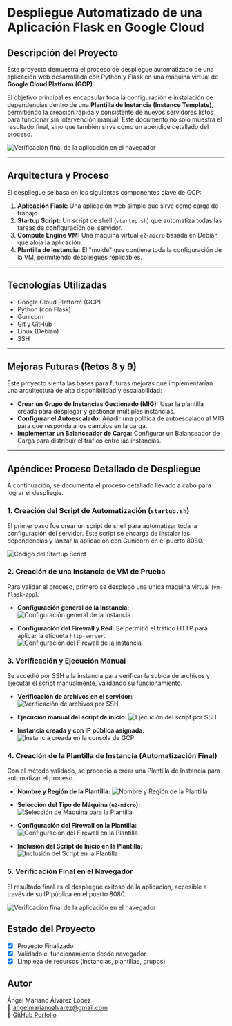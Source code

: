 # Despliegue Automatizado de una Aplicación Flask en Google Cloud

## Descripción del Proyecto

Este proyecto demuestra el proceso de despliegue automatizado de una aplicación web desarrollada con Python y Flask en una máquina virtual de **Google Cloud Platform (GCP)**.

El objetivo principal es encapsular toda la configuración e instalación de dependencias dentro de una **Plantilla de Instancia (Instance Template)**, permitiendo la creación rápida y consistente de nuevos servidores listos para funcionar sin intervención manual. Este documento no solo muestra el resultado final, sino que también sirve como un apéndice detallado del proceso.

![Verificación final de la aplicación en el navegador](Capturas_pantalla/07-verificacion_navegador.png)

---

## Arquitectura y Proceso

El despliegue se basa en los siguientes componentes clave de GCP:

1.  **Aplicación Flask:** Una aplicación web simple que sirve como carga de trabajo.
2.  **Startup Script:** Un script de shell (`startup.sh`) que automatiza todas las tareas de configuración del servidor.
3.  **Compute Engine VM:** Una máquina virtual `e2-micro` basada en Debian que aloja la aplicación.
4.  **Plantilla de Instancia:** El "molde" que contiene toda la configuración de la VM, permitiendo despliegues replicables.

---

## Tecnologías Utilizadas
* Google Cloud Platform (GCP)
* Python (con Flask)
* Gunicorn
* Git y GitHub
* Linux (Debian)
* SSH

---
## Mejoras Futuras (Retos 8 y 9)

Este proyecto sienta las bases para futuras mejoras que implementarían una arquitectura de alta disponibilidad y escalabilidad:
* **Crear un Grupo de Instancias Gestionado (MIG):** Usar la plantilla creada para desplegar y gestionar múltiples instancias.
* **Configurar el Autoescalado:** Añadir una política de autoescalado al MIG para que responda a los cambios en la carga.
* **Implementar un Balanceador de Carga:** Configurar un Balanceador de Carga para distribuir el tráfico entre las instancias.

---
## Apéndice: Proceso Detallado de Despliegue

A continuación, se documenta el proceso detallado llevado a cabo para lograr el despliegie.

### 1. Creación del Script de Automatización (`startup.sh`)
El primer paso fue crear un script de shell para automatizar toda la configuración del servidor. Este script se encarga de instalar las dependencias y lanzar la aplicación con Gunicorn en el puerto 8080.

![Código del Startup Script](Capturas_pantalla/01-startup_sh.PNG)

### 2. Creación de una Instancia de VM de Prueba
Para validar el proceso, primero se desplegó una única máquina virtual (`vm-flask-app`).

* **Configuración general de la instancia:**
![Configuración general de la instancia](Capturas_pantalla/02-configuracion_instancia.png)

* **Configuración del Firewall y Red:** Se permitió el tráfico HTTP para aplicar la etiqueta `http-server`.
![Configuración del Firewall de la instancia](Capturas_pantalla/03-so_firewall.PNG)

### 3. Verificación y Ejecución Manual
Se accedió por SSH a la instancia para verificar la subida de archivos y ejecutar el script manualmente, validando su funcionamiento.

* **Verificación de archivos en el servidor:**
![Verificación de archivos por SSH](Capturas_pantalla/04-verificacion_archivos.png)

* **Ejecución manual del script de inicio:**
![Ejecución del script por SSH](Capturas_pantalla/06-ejecucion_startup_sh.jpg)

* **Instancia creada y con IP pública asignada:**
![Instancia creada en la consola de GCP](Capturas_pantalla/05-instancia_creada.PNG)

### 4. Creación de la Plantilla de Instancia (Automatización Final)
Con el método validado, se procedió a crear una Plantilla de Instancia para automatizar el proceso.

* **Nombre y Región de la Plantilla:**
![Nombre y Región de la Plantilla](Capturas_pantalla/08.01_nombre_region_plantilla.PNG)

* **Selección del Tipo de Máquina (`e2-micro`):**
![Selección de Máquina para la Plantilla](Capturas_pantalla/08.02_maquina_plantilla.PNG)

* **Configuración del Firewall en la Plantilla:**
![Configuración del Firewall en la Plantilla](Capturas_pantalla/08.03_firewall_plantilla.PNG)

* **Inclusión del Script de Inicio en la Plantilla:**
![Inclusión del Script en la Plantilla](Capturas_pantalla/08.03_script_plantilla.PNG)

### 5. Verificación Final en el Navegador
El resultado final es el despliegue exitoso de la aplicación, accesible a través de su IP pública en el puerto 8080.

![Verificación final de la aplicación en el navegador](Capturas_pantalla/07-verificacion_navegador.png)

## Estado del Proyecto

- [x] Proyecto Finalizado
- [x] Validado el funcionamiento desde navegador
- [x] Limpieza de recursos (instancias, plantillas, grupos)

## Autor

Ángel Mariano Álvarez López  
📧 angelmarianoalvarez@gmail.com  
🔗 [GitHub Porfolio](https://github.com/Angel-Mariano-Alvarez/Porfolio)

